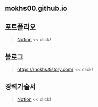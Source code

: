 ## mokhs00.github.io

## 포트폴리오 
> [Notion](https://www.notion.so/mokhs/f796be4e5038427f858cbb498eb57761) << click!

## 블로그
> https://rnokhs.tistory.com/ << click!

## 경력기술서 
> [Notion](https://www.notion.so/mokhs/aedf9020b5274a4eb57ff653528b4574) << click!
